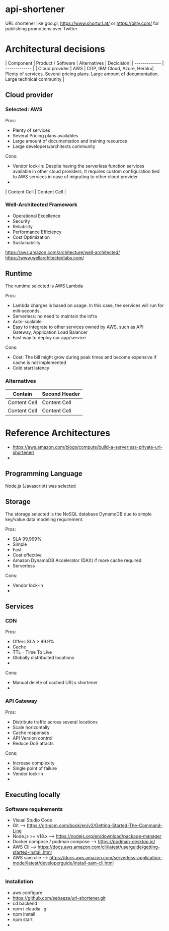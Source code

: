 # api-shortener
URL shortener like goo.gl, https://www.shorturl.at/ or https://bitly.com/ for publishing promotions over Twitter

# Architectural decisions

| Component  | Product / Software | Alternatives | Decicision|
| ------------- | ------------- |
| Cloud provider  | AWS  | CGP, IBM Cloud, Azure, Heroku| Plenty of services. Several pricing plans. Large amount of documentation. Large technical community |

## Cloud provider

### Selected: AWS

Pros:
- Plenty of services
- Several Pricing plans availables
- Large amount of documentation and training resources
- Large developers/architects community

Cons:
- Vendor lock-in: Despite having the serverless function services available in other cloud providers, It requires custom configuration tied to AWS services in case of migrating to other cloud provider
- 

| Content Cell  | Content Cell  |

### Well-Architected Framework

- Operational Excellence
- Security
- Reliability
- Performance Efficiency
- Cost Optimization
- Sustainability

https://aws.amazon.com/architecture/well-architected/
https://www.wellarchitectedlabs.com/

## Runtime

The runtime selected is AWS Lambda

Pros:
- Lambda charges is based on usage. In this case, the services will run for mili-seconds.
- Serverless: no need to maintain the infra
- Auto-scalable
- Easy to integrate to other services owned by AWS, such as API Gateway, Application Load Balancer
- Fast way to deploy our app/service

Cons:
- Cost: The bill might grow during peak times and become expensive if cache is not implemented
- Cold start latency


### Alternatives

| Contain  | Second Header |
| ------------- | ------------- |
| Content Cell  | Content Cell  |
| Content Cell  | Content Cell  |


# Reference Architectures

- https://aws.amazon.com/blogs/compute/build-a-serverless-private-url-shortener/
- 

## Programming Language

Node.js (Javascript) was selected 

## Storage

The storage selected is the NoSQL database DynamoDB due to simple key/value data modeling requirement.

Pros:
- SLA 99,999%
- Simple
- Fast
- Cost effective
- Amazon DynamoDB Accelerator (DAX) if more cache required
- Serverless

Cons:
- Vendor lock-in
- 

## Services

### CDN

Pros:
- Offers SLA > 99.9%
- Cache
- TTL - Time To Live
- Globally distribuited locations
- 

Cons:
- Manual delete of cached URLs shortener
- 

### API Gateway

Pros:
- Distribute traffic across several locations
- Scale horizontally
- Cache responses
- API Version control
- Reduce DoS attacts

Cons:
- Increase complexity
- Single point of failure
- Vendor lock-in
- 

## Executing locally

### Software requirements

- Visual Studio Code
- Git --> https://git-scm.com/book/en/v2/Getting-Started-The-Command-Line
- Node.js >= v18.x --> https://nodejs.org/en/download/package-manager
- Docker compose / podman compose --> https://podman-desktop.io/
- AWS Cli --> https://docs.aws.amazon.com/cli/latest/userguide/getting-started-install.html
- AWS sam clie --> https://docs.aws.amazon.com/serverless-application-model/latest/developerguide/install-sam-cli.html
- 

### Installation
- aws configure
- https://github.com/sebaeze/url-shortener.git
- cd backend
- npm i claudia -g
- npm install
- npm start
-